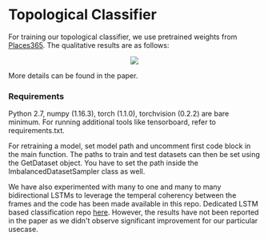 # Topological Classifier

For training our topological classifier, we use pretrained weights from [Places365](). The qualitative results are as follows:

<p align="center">
    <img src="./assets/results_topo_1.png" />
</p>

More details can be found in the paper.

### Requirements

Python 2.7, numpy (1.16.3), torch (1.1.0), torchvision (0.2.2) are bare minimum. For running additional tools like tensorboard, refer to requirements.txt. 

For retraining a model, set model path and uncomment first code block in the main function. The paths to train and test datasets can then be set using the GetDataset object. You have to set the path inside the ImbalancedDatasetSampler class as well.


We have also experimented with many to one and many to many bidirectional LSTMs to leverage the temperal coherency between the frames and the code has been made available in this repo. Dedicated LSTM based classification repo [here](https://github.com/Shubodh/region-classification-cnn-lstm). However, the results have not been reported in the paper as we didn't observe significant improvement for our particular usecase.



